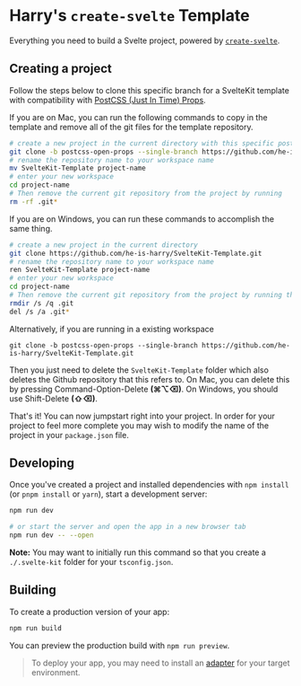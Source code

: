 # Harry's `create-svelte` Template

Everything you need to build a Svelte project, powered by [`create-svelte`](https://github.com/sveltejs/kit/tree/master/packages/create-svelte).

## Creating a project

Follow the steps below to clone this specific branch for a SvelteKit template with compatibility with [PostCSS (Just In Time) Props](https://github.com/GoogleChromeLabs/postcss-jit-props).

If you are on Mac, you can run the following commands to copy in the template and remove all of the git files for the template repository.
```bash
# create a new project in the current directory with this specific postcss-open-props branch
git clone -b postcss-open-props --single-branch https://github.com/he-is-harry/SvelteKit-Template.git
# rename the repository name to your workspace name
mv SvelteKit-Template project-name
# enter your new workspace
cd project-name
# Then remove the current git repository from the project by running
rm -rf .git*
```
If you are on Windows, you can run these commands to accomplish the same thing.
```bash
# create a new project in the current directory
git clone https://github.com/he-is-harry/SvelteKit-Template.git
# rename the repository name to your workspace name
ren SvelteKit-Template project-name
# enter your new workspace
cd project-name
# Then remove the current git repository from the project by running these two commands
rmdir /s /q .git
del /s /a .git*
```

Alternatively, if you are running in a existing workspace

```
git clone -b postcss-open-props --single-branch https://github.com/he-is-harry/SvelteKit-Template.git
```

Then you just need to delete the `SvelteKit-Template` folder which also deletes the Github repository that this refers to. On Mac, you can delete this by pressing Command-Option-Delete **(⌘⌥⌫)**. On Windows, you should use Shift-Delete **(⇧⌫)**.

That's it! You can now jumpstart right into your project.
In order for your project to feel more complete you may wish to modify the name of the project in your `package.json` file.

## Developing

Once you've created a project and installed dependencies with `npm install` (or `pnpm install` or `yarn`), start a development server:

```bash
npm run dev

# or start the server and open the app in a new browser tab
npm run dev -- --open
```
**Note:** You may want to initially run this command so that you create a `./.svelte-kit` folder for your `tsconfig.json`.

## Building

To create a production version of your app:

```bash
npm run build
```

You can preview the production build with `npm run preview`.

> To deploy your app, you may need to install an [adapter](https://kit.svelte.dev/docs/adapters) for your target environment.

